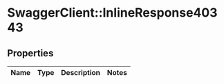 # SwaggerClient::InlineResponse40343

## Properties
Name | Type | Description | Notes
------------ | ------------- | ------------- | -------------

